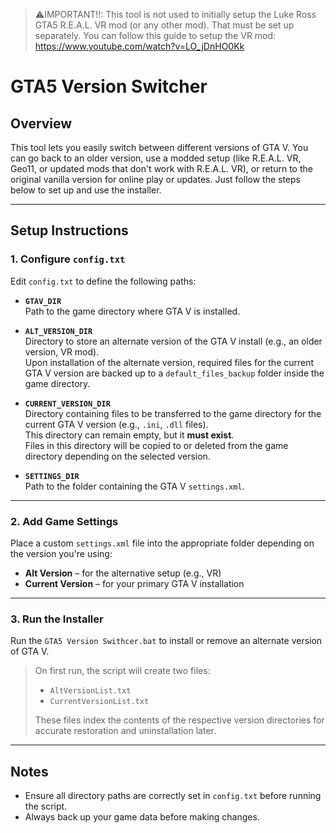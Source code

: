 > ⚠️IMPORTANT!!: This tool is not used to initially setup the Luke Ross GTA5 R.E.A.L. VR mod (or any other mod). That must be set up separately. You can follow this guide to setup the VR mod: https://www.youtube.com/watch?v=LO_jDnHO0Kk

# GTA5 Version Switcher

## Overview
This tool lets you easily switch between different versions of GTA V. You can go back to an older version, use a modded setup (like R.E.A.L. VR, Geo11, or updated mods that don't work with R.E.A.L. VR), or return to the original vanilla version for online play or updates. Just follow the steps below to set up and use the installer.

---

## Setup Instructions

### 1. Configure `config.txt`

Edit `config.txt` to define the following paths:

- **`GTAV_DIR`**  
  Path to the game directory where GTA V is installed.

- **`ALT_VERSION_DIR`**  
  Directory to store an alternate version of the GTA V install (e.g., an older version, VR mod).  
  Upon installation of the alternate version, required files for the current GTA V version are backed up to a `default_files_backup` folder inside the game directory.

- **`CURRENT_VERSION_DIR`**  
  Directory containing files to be transferred to the game directory for the current GTA V version (e.g., `.ini`, `.dll` files).  
  This directory can remain empty, but it **must exist**.  
  Files in this directory will be copied to or deleted from the game directory depending on the selected version.

- **`SETTINGS_DIR`**  
  Path to the folder containing the GTA V `settings.xml`.

---

### 2. Add Game Settings

Place a custom `settings.xml` file into the appropriate folder depending on the version you're using:

- **Alt Version** – for the alternative setup (e.g., VR)
- **Current Version** – for your primary GTA V installation

---

### 3. Run the Installer

Run the `GTA5 Version Swithcer.bat` to install or remove an alternate version of GTA V.

> On first run, the script will create two files:  
> - `AltVersionList.txt`  
> - `CurrentVersionList.txt`  
>
> These files index the contents of the respective version directories for accurate restoration and uninstallation later.

---

## Notes

- Ensure all directory paths are correctly set in `config.txt` before running the script.
- Always back up your game data before making changes.
